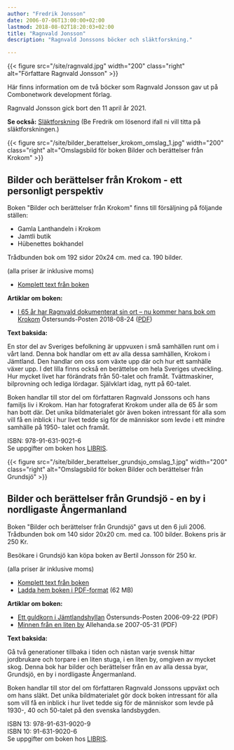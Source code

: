 ```yaml
---
author: "Fredrik Jonsson"
date: 2006-07-06T13:00:00+02:00
lastmod: 2018-08-02T18:20:03+02:00
title: "Ragnvald Jonsson"
description: "Ragnvald Jonssons böcker och släktforskning."

---
```


{{< figure src="/site/ragnvald.jpg" width="200" class="right" alt="Författare Ragnvald Jonsson" >}}

Här finns information om de två böcker som Ragnvald Jonsson gav ut på Combonetwork development förlag.

Ragnvald Jonsson gick bort den 11 april år 2021.


**Se också:** [Släktforskning](/reunion/) (Be Fredrik om lösenord ifall ni vill titta på släktforskningen.)

{{< figure src="/site/bilder_berattelser_krokom_omslag_1.jpg" width="200" class="right" alt="Omslagsbild för boken Bilder och berättelser från Krokom" >}}


## Bilder och berättelser från Krokom - ett personligt perspektiv

Boken "Bilder och berättelser från Krokom" finns till försäljning på följande ställen:

* Gamla Lanthandeln i Krokom
* Jamtli butik
* Hübenettes bokhandel

Trådbunden bok om 192 sidor 20x24 cm. med ca. 190 bilder.

(alla priser är inklusive moms)

* [Komplett text från boken](/ragnvald/bilder-berattelser-krokom)

**Artiklar om boken:**

* [I 65 år har Ragnvald dokumenterat sin ort – nu kommer hans bok om Krokom](https://www.op.se/artikel/jamtland/krokom/nolervik-i-65-ar-har-ragnvald-dokumenterat-sin-ort-nu-kommer-hans-bok-om-krokom) Östersunds-Posten 2018-08-24 ([PDF](/files/i-65-ar-har-ragnvald-dokumenterat-sin-ort-nu-kommer-hans-bok-om-krokom.pdf))

**Text baksida:**

En stor del av Sveriges befolkning är uppvuxen i små samhällen runt om i vårt land. Denna bok handlar om ett av alla dessa samhällen, Krokom i Jämtland. Den handlar om oss som växte upp där och hur ett samhälle växer upp. I det lilla finns också en berättelse om hela Sveriges utveckling. Hur mycket livet har förändrats från 50-talet och framåt. Tvättmaskiner, bilprovning och lediga lördagar. Självklart idag, nytt på 60-talet.

Boken handlar till stor del om författaren Ragnvald Jonssons och hans familjs liv i Krokom. Han har fotograferat Krokom under alla de 65 år som han bott där. Det unika bildmaterialet gör även boken intressant för alla som vill få en inblick i hur livet tedde sig för de människor som levde i ett mindre samhälle på 1950- talet och framåt.

ISBN: 978-91-631-9021-6  
Se uppgifter om boken hos [LIBRIS](https://libris.kb.se/bib/3cv7prpn1z4flldd).

{{< figure src="/site/bilder_berattelser_grundsjo_omslag_1.jpg" width="200" class="right" alt="Omslagsbild för boken Bilder och berättelser från Grundsjö" >}}


## Bilder och berättelser från Grundsjö - en by i nordligaste Ångermanland

Boken "Bilder och berättelser från Grundsjö" gavs ut den 6 juli 2006. Trådbunden bok om 140 sidor 20x20 cm. med ca. 100 bilder. Bokens pris är 250 Kr.

Besökare i Grundsjö kan köpa boken av Bertil Jonsson för 250 kr.

(alla priser är inklusive moms)

* [Komplett text från boken](/ragnvald/bilder-berattelser-grundsjo)
* [Ladda hem boken i PDF-format](/files/bilder-och-berattelser-fran-grundsjo.pdf) (62 MB)

**Artiklar om boken:**

* [Ett guldkorn i Jämtlandshyllan](/files/ostersunds-posten-ett-guldkorn-i-jamtlandshyllan.pdf) Östersunds-Posten 2006-09-22 (PDF)
* [Minnen från en liten by](/files/allehanda-minnen-fran-en-liten-by.pdf) Allehanda.se 2007-05-31 (PDF)

**Text baksida:**

Gå två generationer tillbaka i tiden och nästan varje svensk hittar jordbrukare och torpare i en liten stuga, i en liten by, omgiven av mycket skog. Denna bok har bilder och berättelser från en av alla dessa byar, Grundsjö, en by i nordligaste Ångermanland.

Boken handlar till stor del om författaren Ragnvald Jonssons uppväxt och om hans släkt. Det unika bildmaterialet gör dock boken intressant för alla som vill få en inblick i hur livet tedde sig för de människor som levde på 1930-, 40 och 50-talet på den svenska landsbygden.

ISBN 13: 978-91-631-9020-9  
ISBN 10: 91-631-9020-6  
Se uppgifter om boken hos [LIBRIS](https://libris.kb.se/bib/10579041).
